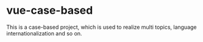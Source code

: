 # vue-case-based
This is a case-based project, which is used to realize multi topics, language internationalization and so on.
